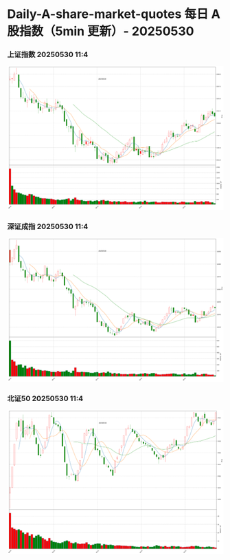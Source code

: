 
# Daily-A-share-market-quotes 每日 A 股指数（5min 更新）- 20250530

### 上证指数 20250530 11:4
![](./fig/2025/5/20250530-sh000001.png)

### 深证成指 20250530 11:4
![](./fig/2025/5/20250530-sz399001.png)

### 北证50 20250530 11:4
![](./fig/2025/5/20250530-bj899050.png)
